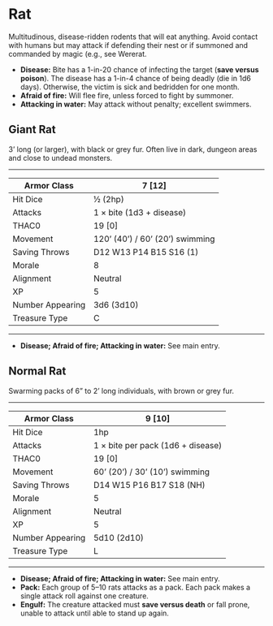 # Rat

Multitudinous, disease-ridden rodents that will eat anything. Avoid contact with humans but may attack if defending their nest or if summoned and commanded by magic (e.g., see Wererat.

- **Disease:** Bite has a 1-in-20 chance of infecting the target (**save versus poison**). The disease has a 1-in-4 chance of being deadly (die in 1d6 days). Otherwise, the victim is sick and bedridden for one month.
- **Afraid of fire:** Will flee fire, unless forced to fight by summoner.
- **Attacking in water:** May attack without penalty; excellent swimmers.

## Giant Rat

3’ long (or larger), with black or grey fur. Often live in dark, dungeon areas and close to undead monsters.

------

| Armor Class     | 7 [12]                          |
| ---------------- | ------------------------------- |
| Hit Dice         | ½ (2hp)                         |
| Attacks          | 1 × bite (1d3 + disease)        |
| THAC0            | 19 [0]                          |
| Movement         | 120’ (40’) / 60’ (20’) swimming |
| Saving Throws    | D12 W13 P14 B15 S16 (1)         |
| Morale           | 8                               |
| Alignment        | Neutral                         |
| XP               | 5                               |
| Number Appearing | 3d6 (3d10)                      |
| Treasure Type    | C                               |

------

- **Disease; Afraid of fire; Attacking in water:** See main entry.

## Normal Rat

Swarming packs of 6” to 2’ long individuals, with brown or grey fur.

------

| Armor Class     | 9 [10]                            |
| ---------------- | --------------------------------- |
| Hit Dice         | 1hp                               |
| Attacks          | 1 × bite per pack (1d6 + disease) |
| THAC0            | 19 [0]                            |
| Movement         | 60’ (20’) / 30’ (10’) swimming    |
| Saving Throws    | D14 W15 P16 B17 S18 (NH)          |
| Morale           | 5                                 |
| Alignment        | Neutral                           |
| XP               | 5                                 |
| Number Appearing | 5d10 (2d10)                       |
| Treasure Type    | L                                 |

------

- **Disease; Afraid of fire; Attacking in water:** See main entry.
- **Pack:** Each group of 5–10 rats attacks as a pack. Each pack makes a single attack roll against one creature.
- **Engulf:** The creature attacked must **save versus death** or fall prone, unable to attack until able to stand up again.